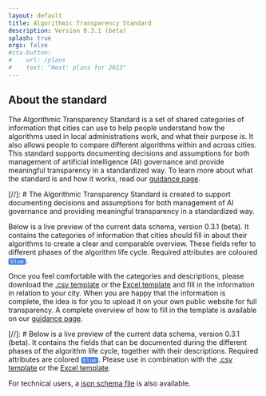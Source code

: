 ```yaml
---
layout: default
title: Algorithmic Transparency Standard
description: Version 0.3.1 (beta)
splash: true
orgs: false
#cta-button:
#    url: /plans
#    text: "Next: plans for 2023"
---
```

## About the standard

The Algorithmic Transparency Standard is a set of shared categories of information that cities
can use to help people understand how the algorithms used in local administrations work, and
what their purpose is. It also allows people to compare different algorithms within and across
cities. This standard supports documenting decisions and assumptions for both
management of artificial intelligence (AI) governance and provide meaningful
transparency in a standardized way. To learn more about what the standard is and how it
works, read our [guidance page](/guidance).

[//]: # The Algorithmic Transparency Standard is created to support documenting decisions and assumptions for both management of AI governance and providing meaningful transparency in a standardized way.

Below is a live preview of the current data schema, version 0.3.1 (beta). It contains the
categories of information that cities should fill in about their algorithms to create a clear and
comparable overview. These fields refer to different phases of the algorithm life cycle. Required attributes are coloured <span class="attribute required">blue</span>.

Once you feel comfortable with the categories and descriptions, please download the [.csv template](https://standaard.algoritmeregister.org/registration-v0.3.1.template.csv) or the [Excel template](https://standaard.algoritmeregister.org/registration-v0.3.1.template.xlsx) and fill in the information in relation to your city. When you are happy that the information is complete, the idea is for you to upload it on your own public website for full transparency. A complete overview of how to fill in the template is available on our [guidance page](/guidance).

[//]: # Below is a live preview of the current data schema, version 0.3.1 (beta). It contains the fields that can be documented during the different phases of the algorithm life cycle, together with their descriptions. Required attributes are colored <span class="attribute required">blue</span>. Please use in combination with the [.csv template](https://standaard.algoritmeregister.org/registration-v0.3.1.template.csv) or the [Excel template](https://standaard.algoritmeregister.org/registration-v0.3.1.template.xlsx).

For technical users, a [json schema file](https://standaard.algoritmeregister.org/schemas/registration-v0.3.1.schema.json) is also available.

<style>
    h3 {
        border-bottom: 1px solid gray;
    }
    .attribute { 
        background: #E6E6E6;
        color: #555;
        border-radius: 4px;
        padding: 0 4px;
        font-size: 0.8em;
        font-family: monospace
    }
    .required {
        background: #4D80E2;
        color: #fff;
    }
    @media print {
        .notes {
            display: block !important;
            height: 150px;
            width: 100%;
            border: 1px solid gray;
            margin-bottom: 10px;
            break-inside: avoid;
        }
        footer, img, nav, #eurocities {
            display: none !important;
        }
    }
</style>
<div id="data"></div>
<script type="text/html" id="attribute_tmpl">
    <div>
        <p style="border-left: 10px solid #F4FAFF; padding-left: 10px; margin-bottom: 2em">
            <b><%=name%></b><br>
            <span class="attribute <% if (required) { %>required<% } %>"><%=attr%></span>
            (<%=type%>, <% if (!required) { %>not<% } %> required)<br>
            <%=description.replace(/((http|https|ftp):\/\/[\w?=&.\/-;#~%-]+(?![\w\s?&.\/;#~%"=-]*>))/g, "<a href='$1' target='_blank'>$1</a>")%>

            <% if (type === "enum") { %>
            <br><br>Possible values: <%=(obj.enum+'').replace(/\,/g, ", ")%>
            <% } %>

            <% if (type === "const") { %>
            <br><br>This value should always be <%=obj.const%> if you are using this version of the Standard.
            <% } %>
        </p>
    </div>
    <div class="notes" style="display: none">
        <span class="attribute <% if (required) { %>required<% } %>"><%=attr%></span>
    </div>
</script>
<script src="/js/microtemplating.js"></script>
<script>
    var url = "https://standaard.algoritmeregister.org/schemas/registration-v0.3.1.schema.json";
    fetch(url).then(response => response.json()).then(data => render(data));
    function render(data) {
        var resultsEl = document.getElementById("data");
        var category = "";
        for(var i in data.properties) {
            var prop = data.properties[i];
            if (prop.category !== category) {
                category = prop.category;
                resultsEl.innerHTML += `<h3>CATEGORY: ${category}</h3>`;
            }
            prop.attr = i;
            if (prop.enum) prop.type = "enum";
            if (prop.const) prop.type = "const";
            if (prop.format) prop.type = prop.format;
            console.log(prop);
            resultsEl.innerHTML += tmpl("attribute_tmpl", prop);
        }
    }
</script>
